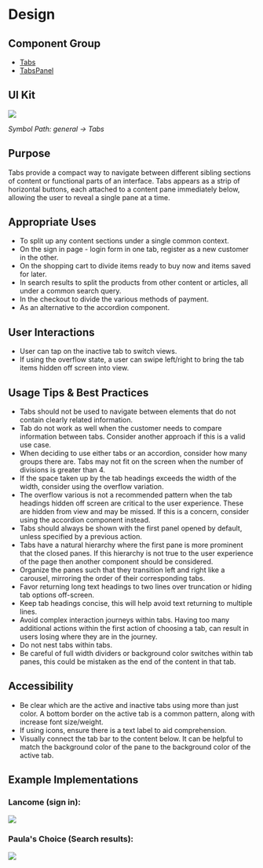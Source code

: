 # Design

## Component Group

- [Tabs](#!/Tabs)
- [TabsPanel](#!/TabsPanel)

## UI Kit

![](../../assets/images/components/tabs/tabs-uikit.png)

*Symbol Path: general -> Tabs*

## Purpose

Tabs provide a compact way to navigate between different sibling sections of content or functional parts of an interface. Tabs appears as a strip of horizontal buttons, each attached to a content pane immediately below, allowing the user to reveal a single pane at a time.

## Appropriate Uses

- To split up any content sections under a single common context.
- On the sign in page - login form in one tab, register as a new customer in the other.
- On the shopping cart to divide items ready to buy now and items saved for later.
- In search results to split the products from other content or articles, all under a common search query.
- In the checkout to divide the various methods of payment.
- As an alternative to the accordion component.

## User Interactions

- User can tap on the inactive tab to switch views.
- If using the overflow state, a user can swipe left/right to bring the tab items hidden off screen into view.

## Usage Tips & Best Practices

- Tabs should not be used to navigate between elements that do not contain clearly related information.
- Tab do not work as well when the customer needs to compare information between tabs. Consider another approach if this is a valid use case.
- When deciding to use either tabs or an accordion, consider how many groups there are. Tabs may not fit on the screen when the number of divisions is greater than 4.
- If the space taken up by the tab headings exceeds the width of the width, consider using the overflow variation.
- The overflow various is not a recommended pattern when the tab headings hidden off screen are critical to the user experience. These are hidden from view and may be missed. If this is a concern, consider using the accordion component instead.
- Tabs should always be shown with the first panel opened by default, unless specified by a previous action.
- Tabs have a natural hierarchy where the first pane is more prominent that the closed panes. If this hierarchy is not true to the user experience of the page then another component should be considered.
- Organize the panes such that they transition left and right like a carousel, mirroring the order of their corresponding tabs.
- Favor returning long text headings to two lines over truncation or hiding tab options off-screen.
- Keep tab headings concise, this will help avoid text returning to multiple lines.
- Avoid complex interaction journeys within tabs. Having too many additional actions within the first action of choosing a tab, can result in users losing where they are in the journey.
- Do not nest tabs within tabs.
- Be careful of full width dividers or background color switches within tab panes, this could be mistaken as the end of the content in that tab.

## Accessibility

- Be clear which are the active and inactive tabs using more than just color. A bottom border on the active tab is a common pattern, along with increase font size/weight.
- If using icons, ensure there is a text label to aid comprehension.
- Visually connect the tab bar to the content below. It can be helpful to match the background color of the pane to the background color of the active tab.

## Example Implementations

### Lancome (sign in):

![](../../assets/images/components/tabs/tabs-lancome.png)

### Paula's Choice (Search results):

![](../../assets/images/components/tabs/tabs-paulas.png)
